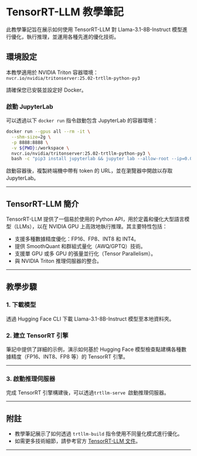 # TensorRT-LLM 教學筆記

此教學筆記旨在展示如何使用 TensorRT-LLM 對 Llama-3.1-8B-Instruct 模型進行優化，執行推理，並運用各種先進的優化技術。

## 環境設定

本教學適用於 NVIDIA Triton 容器環境：  
`nvcr.io/nvidia/tritonserver:25.02-trtllm-python-py3`

請確保您已安裝並設定好 Docker。

### 啟動 JupyterLab

可以透過以下 `docker run` 指令啟動包含 JupyterLab 的容器環境：

```bash
docker run --gpus all --rm -it \
  --shm-size=2g \
  -p 8888:8888 \
  -v ${PWD}:/workspace \
  nvcr.io/nvidia/tritonserver:25.02-trtllm-python-py3 \
  bash -c "pip3 install jupyterlab && jupyter lab --allow-root --ip=0.0.0.0 --port=8888 --no-browser"
```

啟動容器後，複製終端機中帶有 token 的 URL，並在瀏覽器中開啟以存取 JupyterLab。

---

## TensorRT-LLM 簡介

TensorRT-LLM 提供了一個易於使用的 Python API，用於定義和優化大型語言模型（LLMs），以在 NVIDIA GPU 上高效地執行推理。其主要特性包括：

- 支援多種數據精度優化：FP16、FP8、INT8 和 INT4。
- 提供 SmoothQuant 和群組式量化（AWQ/GPTQ）技術。
- 支援單 GPU 或多 GPU 的張量並行化（Tensor Parallelism）。
- 與 NVIDIA Triton 推理伺服器的整合。

---

## 教學步驟

### 1. 下載模型

透過 Hugging Face CLI 下載 Llama-3.1-8B-Instruct 模型至本地資料夾。

### 2. 建立 TensorRT 引擎

筆記中提供了詳細的示例，演示如何基於 Hugging Face 模型檢查點建構各種數據精度（FP16、INT8、FP8 等）的 TensorRT 引擎。

---

### 3. 啟動推理伺服器

完成 TensorRT 引擎構建後，可以透過`trtllm-serve `啟動推理伺服器。

---

## 附註

- 教學筆記展示了如何透過 `trtllm-build` 指令使用不同量化模式進行優化。
- 如需更多技術細節，請參考官方 [TensorRT-LLM 文件](https://github.com/NVIDIA/TensorRT-LLM)。

---